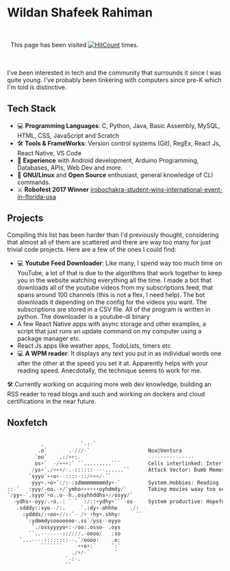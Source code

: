 # Wildan Shafeek Rahiman

<br/>

 &nbsp; This page has been visited   [![HitCount](https://hits.dwyl.com/https://githubcom/NoxVentura/NoxVentura.svg?style=flat-square)](http://hits.dwyl.com/https://githubcom/NoxVentura/NoxVentura) times.

<br/>
<br/>
I've been interested in tech and the community that surrounds it since I was quite young. I've probably been tinkering with computers since pre-K which I'm told is distinctive.

## Tech Stack


  - 💻 **Programming Languages**: C, Python, Java, Basic Assembly, MySQL, HTML, CSS, JavaScript and Scratch
  - 🛠️ **Tools & FrameWorks**: Version control systems (Git), RegEx, React Js, React Native, VS Code
- 💪 **Experience** with Android development, Arduino Programming, Databases, APIs, Web Dev and more.
- 🐧 **GNU/Linux** and **Open Source** enthusiast, general knowledge of CLI commands.
- ⚔️ **Robofest 2017 Winner** [irobochakra-student-wins-international-event-in-florida-usa](https://yourcoimbatore.com/irobochakra-student-wins-international-event-in-florida-usa/)

## Projects

Compiling this list has been harder than I'd previously thought, considering that almost all of them are scattered and there are way too many for just trivial code projects. 
Here are a few of the ones I could find:
- 💻 **Youtube Feed Downloader**: Like many, I spend way too much time on YouTube, a lot of that is due to the algorithms that work together to keep you in the website watching everything all the time. I made a bot that downloads all of the youtube videos from my subscriptions feed, that spans around 100 channels (this is not a flex, I need help). The bot downloads it depending on the config for the videos you want. The subscriptions are stored in a CSV file. All of the program is written in python. The downloader is a youtube-dl binary
- A few React Native apps with async storage and other examples, a script that just runs an update command on my computer using a package manager etc.
- React Js apps like weather apps, TodoLists, timers etc
- 💻 **A WPM reader**: It displays any text you put in as individual words one after the other at the speed you set it at. Apparently helps with your reading speed. Anecdotally, the technique seems to work for me.

🛠️ Currently working on acquiring more web dev knowledge, building an RSS reader to read blogs and such and working on dockers and cloud certifications in the near future.
<!--
## Stats
<p><img align="left" src="https://github-readme-stats.vercel.app/api/top-langs?username=alessiocelentano&show_icons=true&locale=en&layout=compact&theme=react" alt="alessiocelentano" /></p><br><br><br><br><br><br><br><br>
<p><img align="left" src="https://github-readme-stats.vercel.app/api?username=alessiocelentano&show_icons=true&locale=en&theme=react" alt="alessiocelentano" /></p><br><br><br><br><br><br><br><br>
-->
## Noxfetch
```python

           .            `-:-`                 
          .o`       .-///-`                   Nox@Ventura
         `oo`    .:/++:.                      ---------------
         os+`  -/+++:` ``.........```         Cells interlinked: Interlinked
        /ys+`./+++/-.-::::::----......``      Attack Vector: Dumb Memes
       `syyo`++o+--::::-::/+++/-``            
       -yyy+.+o+`:/:-:sdmmmmmmmmdy+-`         System.Hobbies: Reading - blogs, manga, manhwa, & books, Solving Rubix cubes,
::-`   :yyy/-oo.-+/`ymho++++++oyhdmdy/`       Taking movies waay too seriously
`/yy+-`.syyo`+o..o--h..osyhhddhs+//osyy/`     
  -ydhs+-oyy/.+o.-: ` `  :/::+ydhy+```-os-    System productive: Hopefully
   .sdddy::syo--/:.     `.:dy+-ohhho    ./:   
     :yddds/:+oo+//:-`- /+ +hy+.shhy:     ``
      `:ydmmdysooooooo-.ss`/yss--oyyo
        `./ossyyyyo+:-/oo:.osso- .oys
       ``..-------::////.-oooo/   :so
    `...----::::::::--.`/oooo:    .o:
           ```````     ++o+:`     `:`
                     ./+/-`        `
                   `-:-.
                   ``
```                                 

